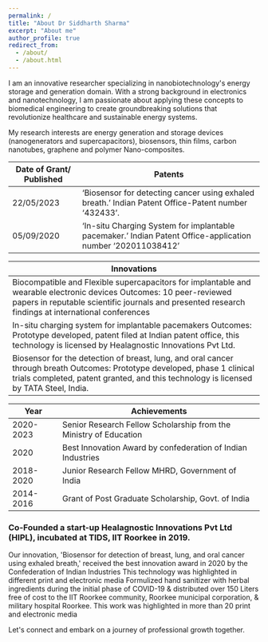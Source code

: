 ```yaml
---
permalink: /
title: "About Dr Siddharth Sharma"
excerpt: "About me"
author_profile: true
redirect_from: 
  - /about/
  - /about.html
---
```


I am an innovative researcher specializing in nanobiotechnology's energy storage and generation domain. With a strong background in electronics and nanotechnology, I am passionate about applying these concepts to biomedical engineering to create groundbreaking solutions that revolutionize healthcare and sustainable energy systems.

My research interests are energy generation and storage devices (nanogenerators and supercapacitors), biosensors, thin films, carbon nanotubes, graphene and polymer Nano-composites.

| Date of Grant/ Published | Patents                                                                                                     |
|--------------------------|-------------------------------------------------------------------------------------------------------------|
| 22/05/2023               | ‘Biosensor for detecting cancer using exhaled breath.’ Indian Patent Office-Patent number ‘432433’.         |
| 05/09/2020               | ‘In-situ Charging System for implantable pacemaker.’ Indian Patent Office-application number ‘202011038412’ |


| Innovations                                                                                                                                                                                                                   |
|-------------------------------------------------------------------------------------------------------------------------------------------------------------------------------------------------------------------------------|
| Biocompatible and Flexible supercapacitors for implantable and wearable electronic devices    Outcomes: 10 peer-reviewed papers in reputable scientific journals and presented research findings at international conferences |
| In-situ charging system for implantable pacemakers    Outcomes: Prototype developed, patent filed at Indian patent office, this technology is licensed by Healagnostic Innovations Pvt Ltd.                                   |
| Biosensor for the detection of breast, lung, and oral cancer through breath    Outcomes: Prototype developed, phase 1 clinical trials completed, patent granted, and this technology is licensed by TATA Steel, India.        |


| Year       | Achievements                                                      |
|------------|-------------------------------------------------------------------|
| 2020- 2023 | Senior Research Fellow Scholarship from the Ministry of Education |
| 2020       | Best Innovation Award by confederation of Indian Industries       |
| 2018- 2020 | Junior Research Fellow MHRD, Government of India                  |
| 2014- 2016 | Grant of Post Graduate Scholarship, Govt. of India                |


### Co-Founded a start-up Healagnostic Innovations Pvt Ltd (HIPL), incubated at TIDS, IIT Roorkee in 2019.
Our innovation, 'Biosensor for detection of breast, lung, and oral cancer using exhaled breath,'
received the best innovation award in 2020 by the Confederation of Indian Industries
This technology was highlighted in different print and electronic media Formulized hand sanitizer with
herbal ingredients during the initial phase of COVID-19 & distributed over 150 Liters free of cost to the IIT
Roorkee community, Roorkee municipal corporation, & military hospital Roorkee.
This work was highlighted in more than 20 print and electronic media

Let's connect and embark on a journey of professional growth together.
